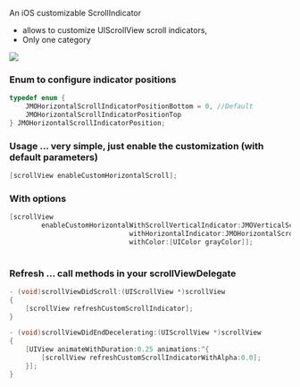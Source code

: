 An iOS customizable ScrollIndicator

- allows to customize UIScrollView scroll indicators, 
- Only one category

<img src="https://github.com/leverdeterre/CustomScrollIndicator/blob/master/demo.png">

### Enum to configure indicator positions

```objective-c
typedef enum {
    JMOHorizontalScrollIndicatorPositionBottom = 0, //Default
    JMOHorizontalScrollIndicatorPositionTop
} JMOHorizontalScrollIndicatorPosition;

```
### Usage ... very simple, just enable the customization (with default parameters)
```objective-c
[scrollView enableCustomHorizontalScroll];
```

###  With options 
```objective-c
[scrollView 
        enableCustomHorizontalWithScrollVerticalIndicator:JMOVerticalScrollIndicatorPositionRight 
                              withHorizontalIndicator:JMOHorizontalScrollIndicatorPositionBottom 
                              withColor:[UIColor grayColor]];
    
```

###  Refresh ... call methods in your scrollViewDelegate 

```objective-c
- (void)scrollViewDidScroll:(UIScrollView *)scrollView
{
    [scrollView refreshCustomScrollIndicator];
}

- (void)scrollViewDidEndDecelerating:(UIScrollView *)scrollView
{
    [UIView animateWithDuration:0.25 animations:^{
        [scrollView refreshCustomScrollIndicatorWithAlpha:0.0];
    }];
}
    
```


